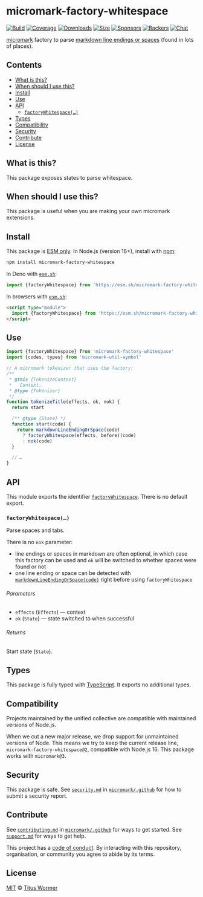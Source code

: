 # micromark-factory-whitespace

[![Build][build-badge]][build]
[![Coverage][coverage-badge]][coverage]
[![Downloads][downloads-badge]][downloads]
[![Size][bundle-size-badge]][bundle-size]
[![Sponsors][sponsors-badge]][opencollective]
[![Backers][backers-badge]][opencollective]
[![Chat][chat-badge]][chat]

[micromark][] factory to parse [markdown line endings or spaces][ws] (found in
lots of places).

## Contents

* [What is this?](#what-is-this)
* [When should I use this?](#when-should-i-use-this)
* [Install](#install)
* [Use](#use)
* [API](#api)
  * [`factoryWhitespace(…)`](#factorywhitespace)
* [Types](#types)
* [Compatibility](#compatibility)
* [Security](#security)
* [Contribute](#contribute)
* [License](#license)

## What is this?

This package exposes states to parse whitespace.

## When should I use this?

This package is useful when you are making your own micromark extensions.

## Install

This package is [ESM only][esm].
In Node.js (version 16+), install with [npm][]:

```sh
npm install micromark-factory-whitespace
```

In Deno with [`esm.sh`][esmsh]:

```js
import {factoryWhitespace} from 'https://esm.sh/micromark-factory-whitespace@1'
```

In browsers with [`esm.sh`][esmsh]:

```html
<script type="module">
  import {factoryWhitespace} from 'https://esm.sh/micromark-factory-whitespace@1?bundle'
</script>
```

## Use

```js
import {factoryWhitespace} from 'micromark-factory-whitespace'
import {codes, types} from 'micromark-util-symbol'

// A micromark tokenizer that uses the factory:
/**
 * @this {TokenizeContext}
 *   Context.
 * @type {Tokenizer}
 */
function tokenizeTitle(effects, ok, nok) {
  return start

  /** @type {State} */
  function start(code) {
    return markdownLineEndingOrSpace(code)
      ? factoryWhitespace(effects, before)(code)
      : nok(code)
  }

  // …
}
```

## API

This module exports the identifier
[`factoryWhitespace`][api-factory-whitespace].
There is no default export.

### `factoryWhitespace(…)`

Parse spaces and tabs.

There is no `nok` parameter:

* line endings or spaces in markdown are often optional, in which case this
  factory can be used and `ok` will be switched to whether spaces were found
  or not
* one line ending or space can be detected with
  [`markdownLineEndingOrSpace(code)`][ws] right before using
  `factoryWhitespace`

###### Parameters

* `effects` (`Effects`)
  — context
* `ok` (`State`)
  — state switched to when successful

###### Returns

Start state (`State`).

## Types

This package is fully typed with [TypeScript][].
It exports no additional types.

## Compatibility

Projects maintained by the unified collective are compatible with maintained
versions of Node.js.

When we cut a new major release, we drop support for unmaintained versions of
Node.
This means we try to keep the current release line,
`micromark-factory-whitespace@2`, compatible with Node.js 16.
This package works with `micromark@3`.

## Security

This package is safe.
See [`security.md`][securitymd] in [`micromark/.github`][health] for how to
submit a security report.

## Contribute

See [`contributing.md`][contributing] in [`micromark/.github`][health] for ways
to get started.
See [`support.md`][support] for ways to get help.

This project has a [code of conduct][coc].
By interacting with this repository, organisation, or community you agree to
abide by its terms.

## License

[MIT][license] © [Titus Wormer][author]

<!-- Definitions -->

[api-factory-whitespace]: #factorywhitespace

[author]: https://wooorm.com

[backers-badge]: https://opencollective.com/unified/backers/badge.svg

[build]: https://github.com/micromark/micromark/actions

[build-badge]: https://github.com/micromark/micromark/workflows/main/badge.svg

[bundle-size]: https://bundlejs.com/?q=micromark-factory-whitespace

[bundle-size-badge]: https://img.shields.io/badge/dynamic/json?label=minzipped%20size&query=$.size.compressedSize&url=https://deno.bundlejs.com/?q=micromark-factory-whitespace

[chat]: https://github.com/micromark/micromark/discussions

[chat-badge]: https://img.shields.io/badge/chat-discussions-success.svg

[coc]: https://github.com/micromark/.github/blob/main/code-of-conduct.md

[contributing]: https://github.com/micromark/.github/blob/main/contributing.md

[coverage]: https://codecov.io/github/micromark/micromark

[coverage-badge]: https://img.shields.io/codecov/c/github/micromark/micromark.svg

[downloads]: https://www.npmjs.com/package/micromark-factory-whitespace

[downloads-badge]: https://img.shields.io/npm/dm/micromark-factory-whitespace.svg

[esm]: https://gist.github.com/sindresorhus/a39789f98801d908bbc7ff3ecc99d99c

[esmsh]: https://esm.sh

[health]: https://github.com/micromark/.github

[license]: https://github.com/micromark/micromark/blob/main/license

[micromark]: https://github.com/micromark/micromark

[npm]: https://docs.npmjs.com/cli/install

[opencollective]: https://opencollective.com/unified

[securitymd]: https://github.com/micromark/.github/blob/main/security.md

[sponsors-badge]: https://opencollective.com/unified/sponsors/badge.svg

[support]: https://github.com/micromark/.github/blob/main/support.md

[typescript]: https://www.typescriptlang.org

[ws]: https://github.com/micromark/micromark/tree/main/packages/micromark-util-character#markdownlineendingorspacecode
